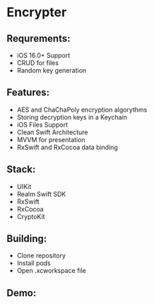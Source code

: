 # Encrypter

## Requrements:
* iOS 16.0+ Support
* CRUD for files
* Random key generation

## Features: 
* AES and ChaChaPoly encryption algorythms
* Storing decryption keys in a Keychain
* iOS Files Support
* Clean Swift Architecture
* MVVM for presentation
* RxSwift and RxCocoa data binding

## Stack:
* UIKit
* Realm Swift SDK
* RxSwift
* RxCocoa
* CryptoKit

## Building:
* Clone repository
* Install pods
* Open .xcworkspace file

## Demo: